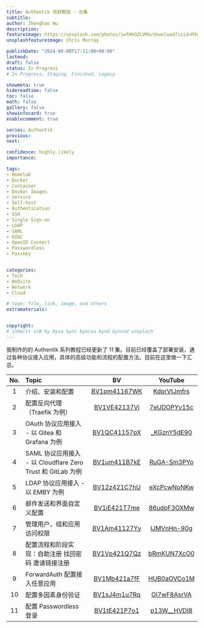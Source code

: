 ```yaml
---
title: Authentik 视频教程 - 合集
subtitle: 
author: Zhenghao Wu
description: 
featureimage: https://unsplash.com/photos/iwfHhOZLVMU/download?ixid=M3wxMjA3fDB8MXxzZWFyY2h8MjJ8fHNldHxlbnwwfHx8fDE3MjMwNjM4OTB8MA&force=true&w=2400
unsplashfeatureimage: Chris Murray

publishDate: "2024-08-08T17:11:00+08:00"
lastmod: 
draft: false
status: In Progress
# In Progress, Staging, Finished, Lagacy

showmeta: true
hidereadtime: false
toc: false
math: false
gallery: false
showinfocard: true
enablecomment: true

series: Authentik
previous:
next:

confidence: highly likely
importance: 

tags:
- Homelab
- Docker
- Container
- Docker Images
- Service
- Self-host
- Authentication
- SSO
- Single Sign-on
- LDAP
- SAML
- OIDC
- OpenID Connect
- Passwordless
- Passkey


categories:
- Tech
- Website
- Network
- Cloud

# type: file, link, image, and others
extramaterials:


copyright: 
# inherit cc0 by bysa bync byncsa bynd byncnd unsplash
---
```


我制作的的 Authentik 系列教程已经更新了 11 集。目前已经覆盖了部署安装，通过各种协议接入应用，具体的高级功能和流程的配置方法。目前在这里做一下汇总。

| No. | Topic | BV | YouTube |
|:---:|:------|:-----------:|:-----------:|
| 1   | 介绍、安装和配置 | [BV1pm41167WK](https://www.bilibili.com/video/BV1pm41167WK) | [KdprVtJmfrs](https://www.youtube.com/watch?v=KdprVtJmfrs)
| 2   | 配置反向代理（Traefik 为例） | [BV1VE42137Vi](https://www.bilibili.com/video/BV1VE42137Vi) | [7eUDOPYv15c](https://www.youtube.com/watch?v=7eUDOPYv15c) |
| 3   | OAuth 协议应用接入 - 以 Gitea 和 Grafana 为例 | [BV1QC41157pX](https://www.bilibili.com/video/BV1QC41157pX) | [_KGznY5dE90](https://www.youtube.com/watch?v=_KGznY5dE90) |
| 4   | SAML 协议应用接入 - 以 Cloudflare Zero Trust 和 GitLab 为例 | [BV1um411B7kE](https://www.bilibili.com/video/BV1um411B7kE) | [RuGA-Sm3PYo](https://www.youtube.com/watch?v=RuGA-Sm3PYo) |
| 5   | LDAP 协议应用接入 - 以 EMBY 为例 | [BV12z421C7hU](https://www.bilibili.com/video/BV12z421C7hU) | [eXcPcwNoNKw](https://www.youtube.com/watch?v=eXcPcwNoNKw) |
| 6   | 邮件发送和界面自定义配置 | [BV1iE421T7me](https://www.bilibili.com/video/BV1iE421T7me) | [86udpF3OXMw](https://www.youtube.com/watch?v=86udpF3OXMw) |
| 7   | 管理用户，组和应用访问权限 | [BV1Am41127Yy](https://www.bilibili.com/video/BV1Am41127Yy) | [IJMVnHn-90g](https://www.youtube.com/watch?v=IJMVnHn-90g) |
| 8   | 配置流程和阶段实现：自助注册 找回密码 邀请链接注册 | [BV1Vp421Q7Qz](https://www.bilibili.com/video/BV1Vp421Q7Qz) | [bRmKUN7XcO0](https://www.youtube.com/watch?v=bRmKUN7XcO0) |
| 9   | ForwardAuth 配置接入任意应用 | [BV1Mb421a7fF](https://www.bilibili.com/video/BV1Mb421a7fF) | [HUB0aOVCo1M](https://www.youtube.com/watch?v=HUB0aOVCo1M) |
| 10  | 配置多因素身份验证 | [BV1sJ4m1u7Rq](https://www.bilibili.com/video/BV1sJ4m1u7Rq) | [Ol7wF8AsrVA](https://www.youtube.com/watch?v=Ol7wF8AsrVA) |
| 11  | 配置 Passwordless 登录 | [BV1tE421P7o1](https://www.bilibili.com/video/BV1tE421P7o1) | [p13W__HVDI8](https://www.youtube.com/watch?v=p13W__HVDI8) |
